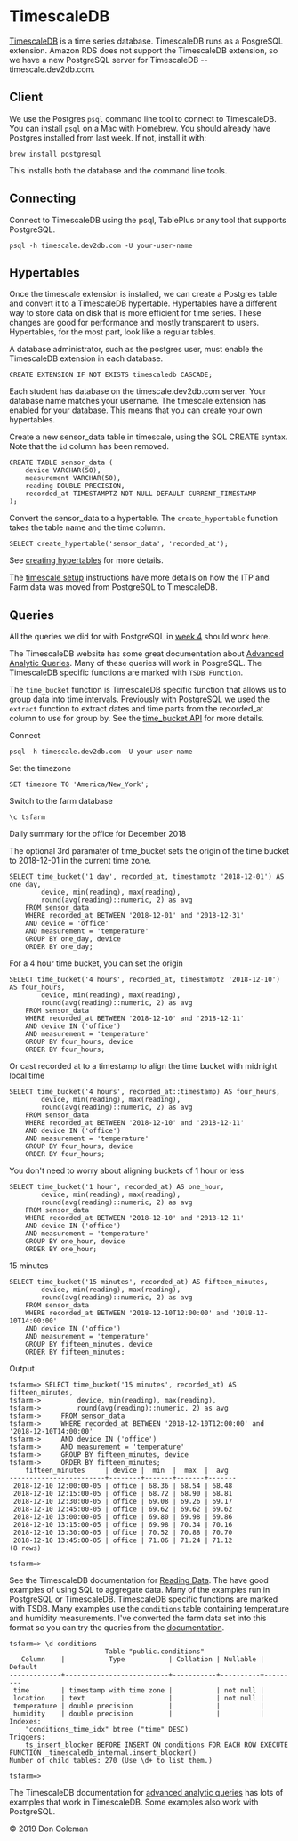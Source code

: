 # TimescaleDB

[TimescaleDB](https://www.timescale.com/) is a time series database. TimescaleDB runs as a PosgreSQL extension. Amazon RDS does not support the TimescaleDB extension, so we have a new PostgreSQL server for TimescaleDB -- timescale.dev2db.com.

## Client

We use the Postgres `psql` command line tool to connect to TimescaleDB. You can install `psql` on a Mac with Homebrew. You should already have Postgres installed from last week. If not, install it with:

    brew install postgresql

This installs both the database and the command line tools.

## Connecting

Connect to TimescaleDB using the psql, TablePlus or any tool that supports PostgreSQL.

    psql -h timescale.dev2db.com -U your-user-name 

## Hypertables

Once the timescale extension is installed, we can create a Postgres table and convert it to a TimescaleDB hypertable. Hypertables have a different way to store data on disk that is more efficient for time series. These changes are good for performance and mostly transparent to users. Hypertables, for the most part, look like a regular tables.

A database administrator, such as the postgres user, must enable the TimescaleDB extension in each database. 

    CREATE EXTENSION IF NOT EXISTS timescaledb CASCADE;

Each student has database on the timescale.dev2db.com server. Your database name matches your username. The timescale extension has enabled for your database. This means that you can create your own hypertables.

Create a new sensor_data table in timescale, using the SQL CREATE syntax. Note that the `id` column has been removed.

    CREATE TABLE sensor_data (
        device VARCHAR(50),      
        measurement VARCHAR(50),
        reading DOUBLE PRECISION,
        recorded_at TIMESTAMPTZ NOT NULL DEFAULT CURRENT_TIMESTAMP
    );

Convert the sensor_data to a hypertable. The `create_hypertable` function takes the table name and the time column.

    SELECT create_hypertable('sensor_data', 'recorded_at');

See [creating hypertables](https://docs.timescale.com/latest/getting-started/creating-hypertables) for more details. 

The [timescale setup](../setup/timescaledb.md) instructions have more details on how the ITP and Farm data was moved from PostgreSQL to TimescaleDB.

## Queries

All the queries we did for with PostgreSQL in [week 4](../03_RelationalDatabases) should work here.

The TimescaleDB website has some great documentation about [Advanced Analytic Queries](https://docs.timescale.com/latest/using-timescaledb/reading-data#advanced-analytics). Many of these queries will work in PosgreSQL. The TimescaleDB specific functions are marked with `TSDB Function`.

The `time_bucket` function is TimescaleDB specific function that allows us to group data into time intervals. Previously with PostgreSQL we used the `extract` function to extract dates and time parts from the recorded_at column to use for group by. See the [time_bucket API](https://docs.timescale.com/latest/api#time_bucket) for more details.

Connect

    psql -h timescale.dev2db.com -U your-user-name  

Set the timezone

    SET timezone TO 'America/New_York';

Switch to the farm database

    \c tsfarm

Daily summary for the office for December 2018

The optional 3rd paramater of time_bucket sets the origin of the time bucket to 2018-12-01 in the current time zone.

    SELECT time_bucket('1 day', recorded_at, timestamptz '2018-12-01') AS one_day,
            device, min(reading), max(reading),
            round(avg(reading)::numeric, 2) as avg
        FROM sensor_data
        WHERE recorded_at BETWEEN '2018-12-01' and '2018-12-31'
        AND device = 'office'
        AND measurement = 'temperature'
        GROUP BY one_day, device
        ORDER BY one_day;

For a 4 hour time bucket, you can set the origin

    SELECT time_bucket('4 hours', recorded_at, timestamptz '2018-12-10') AS four_hours,
            device, min(reading), max(reading),
            round(avg(reading)::numeric, 2) as avg
        FROM sensor_data
        WHERE recorded_at BETWEEN '2018-12-10' and '2018-12-11'
        AND device IN ('office')
        AND measurement = 'temperature'
        GROUP BY four_hours, device
        ORDER BY four_hours;

Or cast recorded at to a timestamp to align the time bucket with midnight local time

    SELECT time_bucket('4 hours', recorded_at::timestamp) AS four_hours,
            device, min(reading), max(reading),
            round(avg(reading)::numeric, 2) as avg
        FROM sensor_data
        WHERE recorded_at BETWEEN '2018-12-10' and '2018-12-11'
        AND device IN ('office')
        AND measurement = 'temperature'
        GROUP BY four_hours, device
        ORDER BY four_hours;

You don't need to worry about aligning buckets of 1 hour or less

    SELECT time_bucket('1 hour', recorded_at) AS one_hour,
            device, min(reading), max(reading),
            round(avg(reading)::numeric, 2) as avg
        FROM sensor_data
        WHERE recorded_at BETWEEN '2018-12-10' and '2018-12-11'
        AND device IN ('office')
        AND measurement = 'temperature'
        GROUP BY one_hour, device
        ORDER BY one_hour;

15 minutes

    SELECT time_bucket('15 minutes', recorded_at) AS fifteen_minutes,
            device, min(reading), max(reading),
            round(avg(reading)::numeric, 2) as avg
        FROM sensor_data
        WHERE recorded_at BETWEEN '2018-12-10T12:00:00' and '2018-12-10T14:00:00'
        AND device IN ('office')
        AND measurement = 'temperature'
        GROUP BY fifteen_minutes, device
        ORDER BY fifteen_minutes;

Output

    tsfarm=> SELECT time_bucket('15 minutes', recorded_at) AS fifteen_minutes,
    tsfarm->         device, min(reading), max(reading),
    tsfarm->         round(avg(reading)::numeric, 2) as avg
    tsfarm->     FROM sensor_data
    tsfarm->     WHERE recorded_at BETWEEN '2018-12-10T12:00:00' and '2018-12-10T14:00:00'
    tsfarm->     AND device IN ('office')
    tsfarm->     AND measurement = 'temperature'
    tsfarm->     GROUP BY fifteen_minutes, device
    tsfarm->     ORDER BY fifteen_minutes;
        fifteen_minutes     | device |  min  |  max  |  avg  
    ------------------------+--------+-------+-------+-------
     2018-12-10 12:00:00-05 | office | 68.36 | 68.54 | 68.48
     2018-12-10 12:15:00-05 | office | 68.72 | 68.90 | 68.81
     2018-12-10 12:30:00-05 | office | 69.08 | 69.26 | 69.17
     2018-12-10 12:45:00-05 | office | 69.62 | 69.62 | 69.62
     2018-12-10 13:00:00-05 | office | 69.80 | 69.98 | 69.86
     2018-12-10 13:15:00-05 | office | 69.98 | 70.34 | 70.16
     2018-12-10 13:30:00-05 | office | 70.52 | 70.88 | 70.70
     2018-12-10 13:45:00-05 | office | 71.06 | 71.24 | 71.12
    (8 rows)

    tsfarm=> 

See the TimescaleDB documentation for [Reading Data](https://docs.timescale.com/latest/using-timescaledb/reading-data). The have good examples of using SQL to aggregate data. Many of the examples run in PostgreSQL or TimescaleDB. TimescaleDB specific functions are marked with TSDB. Many examples use the `conditions` table containing temperature and humidity measurements. I've converted the farm data set into this format so you can try the queries from the [documentation](https://docs.timescale.com/latest/using-timescaledb/reading-data).

    tsfarm=> \d conditions
                            Table "public.conditions"
       Column    |           Type           | Collation | Nullable | Default 
    -------------+--------------------------+-----------+----------+---------
     time        | timestamp with time zone |           | not null | 
     location    | text                     |           | not null | 
     temperature | double precision         |           |          | 
     humidity    | double precision         |           |          | 
    Indexes:
        "conditions_time_idx" btree ("time" DESC)
    Triggers:
        ts_insert_blocker BEFORE INSERT ON conditions FOR EACH ROW EXECUTE FUNCTION _timescaledb_internal.insert_blocker()
    Number of child tables: 270 (Use \d+ to list them.)

    tsfarm=> 
    
The TimescaleDB documentation for [advanced analytic queries](https://docs.timescale.com/latest/using-timescaledb/reading-data#advanced-analytics) has lots of examples that work in TimescaleDB. Some examples also work with PostgreSQL.

&copy; 2019 Don Coleman
